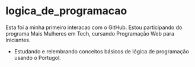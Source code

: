 # logica_de_programacao

Esta foi a minha primeiro interacao com o GitHub.
Estou participando do programa Mais Mulheres em Tech, cursando Programação Web para Iniciantes. 
 * Estudando e relembrando conceitos básicos de lógica de programação usando o Portugol.
